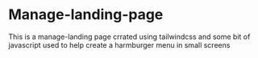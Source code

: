 # Manage-landing-page
This is a manage-landing page crrated using tailwindcss and some bit of javascript used to help create a harmburger menu in small screens
